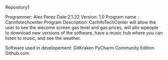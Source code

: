 Repository1

Programmer: Alex Perez
Date:2.1.22
Version: 1.0
Program name : Carinfotechcenter
Program Description: CarInfoTechCenter will allow the user to see the wecome screen gas level and gas prices, will allo wpeople to download new versions of the software, have a music hub where you can listen to music, and see the weather.

Software used in developement:
GitKraken
PyCharm Community Edition
Github.com
